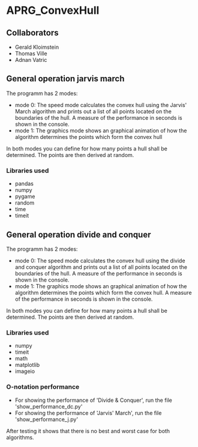 # APRG_ConvexHull

## Collaborators

- Gerald Kloimstein
- Thomas Ville
- Adnan Vatric

## General operation jarvis march

The programm has 2 modes:
- mode 0: The speed mode
  calculates the convex hull using the Jarvis' March algorithm and prints out a list of all points located on the boundaries of the hull. A measure of the performance in seconds is shown in the console.
- mode 1: The graphics mode
  shows an graphical animation of how the algorithm determines the points which form the convex hull

In both modes you can define for how many points a hull shall be determined. The points are then derived at random.

### Libraries used

- pandas
- numpy
- pygame
- random
- time
- timeit

## General operation divide and conquer

The programm has 2 modes:
- mode 0: The speed mode
  calculates the convex hull using the divide and conquer algorithm and prints out a list of all points located on the boundaries of the hull. A measure of the performance in seconds is shown in the console.
- mode 1: The graphics mode
  shows an graphical animation of how the algorithm determines the points which form the convex hull. A measure of the performance in seconds is shown in the console.

In both modes you can define for how many points a hull shall be determined. The points are then derived at random.

### Libraries used

- numpy
- timeit
- math
- matplotlib
- imageio

### O-notation performance

- For showing the performance of 'Divide & Conquer', run the file 'show_performance_dc.py'
- For showing the performance of 'Jarvis' March', run the file 'show_performance_j.py'

After testing it shows that there is no best and worst case for both algorithms.
